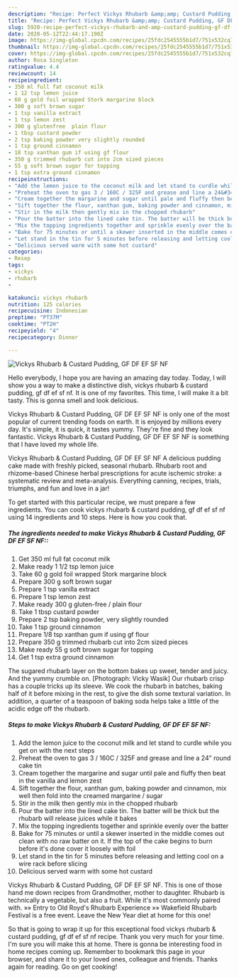 ```yaml
---
description: "Recipe: Perfect Vickys Rhubarb &amp;amp; Custard Pudding, GF DF EF SF NF"
title: "Recipe: Perfect Vickys Rhubarb &amp;amp; Custard Pudding, GF DF EF SF NF"
slug: 5920-recipe-perfect-vickys-rhubarb-and-amp-custard-pudding-gf-df-ef-sf-nf
date: 2020-05-12T22:44:17.190Z
image: https://img-global.cpcdn.com/recipes/25fdc2545555b1d7/751x532cq70/vickys-rhubarb-custard-pudding-gf-df-ef-sf-nf-recipe-main-photo.jpg
thumbnail: https://img-global.cpcdn.com/recipes/25fdc2545555b1d7/751x532cq70/vickys-rhubarb-custard-pudding-gf-df-ef-sf-nf-recipe-main-photo.jpg
cover: https://img-global.cpcdn.com/recipes/25fdc2545555b1d7/751x532cq70/vickys-rhubarb-custard-pudding-gf-df-ef-sf-nf-recipe-main-photo.jpg
author: Rosa Singleton
ratingvalue: 4.4
reviewcount: 14
recipeingredient:
- 350 ml full fat coconut milk
- 1 12 tsp lemon juice
- 60 g gold foil wrapped Stork margarine block
- 300 g soft brown sugar
- 1 tsp vanilla extract
- 1 tsp lemon zest
- 300 g glutenfree  plain flour
- 1 tbsp custard powder
- 2 tsp baking powder very slightly rounded
- 1 tsp ground cinnamon
- 18 tsp xanthan gum if using gf flour
- 350 g trimmed rhubarb cut into 2cm sized pieces
- 55 g soft brown sugar for topping
- 1 tsp extra ground cinnamon
recipeinstructions:
- "Add the lemon juice to the coconut milk and let stand to curdle while you get on with the next steps"
- "Preheat the oven to gas 3 / 160C / 325F and grease and line a 24&#34; round cake tin"
- "Cream together the margarine and sugar until pale and fluffy then beat in the vanilla and lemon zest"
- "Sift together the flour, xanthan gum, baking powder and cinnamon, mix well then fold into the creamed margarine / sugar"
- "Stir in the milk then gently mix in the chopped rhubarb"
- "Pour the batter into the lined cake tin. The batter will be thick but the rhubarb will release juices while it bakes"
- "Mix the topping ingredients together and sprinkle evenly over the batter"
- "Bake for 75 minutes or until a skewer inserted in the middle comes out clean with no raw batter on it. If the top of the cake begins to burn before it&#39;s done cover it loosely with foil"
- "Let stand in the tin for 5 minutes before releasing and letting cool on a wire rack before slicing"
- "Delicious served warm with some hot custard"
categories:
- Resep
tags:
- vickys
- rhubarb
- 

katakunci: vickys rhubarb 
nutrition: 125 calories
recipecuisine: Indonesian
preptime: "PT37M"
cooktime: "PT2H"
recipeyield: "4"
recipecategory: Dinner

---
```



![Vickys Rhubarb &amp; Custard Pudding, GF DF EF SF NF](https://img-global.cpcdn.com/recipes/25fdc2545555b1d7/751x532cq70/vickys-rhubarb-custard-pudding-gf-df-ef-sf-nf-recipe-main-photo.jpg)

Hello everybody, I hope you are having an amazing day today. Today, I will show you a way to make a distinctive dish, vickys rhubarb &amp; custard pudding, gf df ef sf nf. It is one of my favorites. This time, I will make it a bit tasty. This is gonna smell and look delicious.

Vickys Rhubarb &amp; Custard Pudding, GF DF EF SF NF is only one of the most popular of current trending foods on earth. It is enjoyed by millions every day. It's simple, it is quick, it tastes yummy. They're fine and they look fantastic. Vickys Rhubarb &amp; Custard Pudding, GF DF EF SF NF is something that I have loved my whole life.

Vickys Rhubarb &amp; Custard Pudding, GF DF EF SF NF A delicious pudding cake made with freshly picked, seasonal rhubarb. Rhubarb root and rhizome-based Chinese herbal prescriptions for acute ischemic stroke: a systematic review and meta-analysis. Everything canning, recipes, trials, triumphs, and fun and love in a jar!


To get started with this particular recipe, we must prepare a few ingredients. You can cook vickys rhubarb &amp; custard pudding, gf df ef sf nf using 14 ingredients and 10 steps. Here is how you cook that.

##### The ingredients needed to make Vickys Rhubarb &amp; Custard Pudding, GF DF EF SF NF::

1. Get 350 ml full fat coconut milk
1. Make ready 1 1/2 tsp lemon juice
1. Take 60 g gold foil wrapped Stork margarine block
1. Prepare 300 g soft brown sugar
1. Prepare 1 tsp vanilla extract
1. Prepare 1 tsp lemon zest
1. Make ready 300 g gluten-free / plain flour
1. Take 1 tbsp custard powder
1. Prepare 2 tsp baking powder, very slightly rounded
1. Take 1 tsp ground cinnamon
1. Prepare 1/8 tsp xanthan gum if using gf flour
1. Prepare 350 g trimmed rhubarb cut into 2cm sized pieces
1. Make ready 55 g soft brown sugar for topping
1. Get 1 tsp extra ground cinnamon


The sugared rhubarb layer on the bottom bakes up sweet, tender and juicy. And the yummy crumble on. [Photograph: Vicky Wasik] Our rhubarb crisp has a couple tricks up its sleeve. We cook the rhubarb in batches, baking half of it before mixing in the rest, to give the dish some textural variation. In addition, a quarter of a teaspoon of baking soda helps take a little of the acidic edge off the rhubarb. 

##### Steps to make Vickys Rhubarb &amp; Custard Pudding, GF DF EF SF NF:

1. Add the lemon juice to the coconut milk and let stand to curdle while you get on with the next steps
1. Preheat the oven to gas 3 / 160C / 325F and grease and line a 24&#34; round cake tin
1. Cream together the margarine and sugar until pale and fluffy then beat in the vanilla and lemon zest
1. Sift together the flour, xanthan gum, baking powder and cinnamon, mix well then fold into the creamed margarine / sugar
1. Stir in the milk then gently mix in the chopped rhubarb
1. Pour the batter into the lined cake tin. The batter will be thick but the rhubarb will release juices while it bakes
1. Mix the topping ingredients together and sprinkle evenly over the batter
1. Bake for 75 minutes or until a skewer inserted in the middle comes out clean with no raw batter on it. If the top of the cake begins to burn before it&#39;s done cover it loosely with foil
1. Let stand in the tin for 5 minutes before releasing and letting cool on a wire rack before slicing
1. Delicious served warm with some hot custard


Vickys Rhubarb &amp; Custard Pudding, GF DF EF SF NF. This is one of those hand me down recipes from Grandmother, mother to daughter. Rhubarb is technically a vegetable, but also a fruit. While it&#39;s most commonly paired with. »» Entry to Old Royd&#39;s Rhubarb Experience »» Wakefield Rhubarb Festival is a free event. Leave the New Year diet at home for this one! 

So that is going to wrap it up for this exceptional food vickys rhubarb &amp; custard pudding, gf df ef sf nf recipe. Thank you very much for your time. I'm sure you will make this at home. There is gonna be interesting food in home recipes coming up. Remember to bookmark this page in your browser, and share it to your loved ones, colleague and friends. Thanks again for reading. Go on get cooking!
